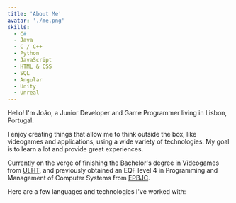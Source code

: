 ```yaml
---
title: 'About Me'
avatar: './me.png'
skills:
  - C#
  - Java
  - C / C++
  - Python
  - JavaScript
  - HTML & CSS
  - SQL
  - Angular
  - Unity
  - Unreal
---
```


Hello! I'm João, a Junior Developer and Game Programmer living in Lisbon, Portugal.

I enjoy creating things that allow me to think outside the box, like videogames and applications, using a wide variety of technologies. My goal is to learn a lot and provide great experiences.

Currently on the verge of finishing the Bachelor's degree in Videogames from [ULHT](https://www.ulusofona.pt/en/undergraduate/videogames), and previously obtained an EQF level 4 in Programming and Management of Computer Systems from [EPBJC](https://epbjc.pt/institucional/cursos-profissionais/curso-profissional-tecnico-de-gestao-e-programacao-de-sistemas-informaticos/).

Here are a few languages and technologies I've worked with:

